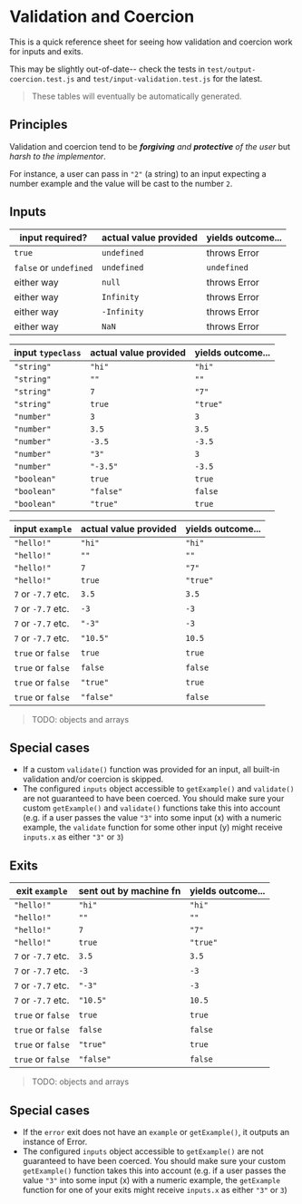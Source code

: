# Validation and Coercion

This is a quick reference sheet for seeing how validation and coercion work for inputs and exits.

This may be slightly out-of-date-- check the tests in `test/output-coercion.test.js` and `test/input-validation.test.js` for the latest.

> These tables will eventually be automatically generated.

## Principles

Validation and coercion tend to be _**forgiving** and **protective** of the user_ but _harsh to the implementor_.

For instance, a user can pass in `"2"` (a string) to an input expecting a number example and the value will be cast to the number `2`.


## Inputs

| input required?        | actual value provided  | yields outcome...
| ---------------------- | ---------------------- | ----------------------
| `true`                 | `undefined`            | throws Error
| `false` or `undefined` | `undefined`            | `undefined`
| either way             | `null`                 | throws Error
| either way             | `Infinity`             | throws Error
| either way             | `-Infinity`            | throws Error
| either way             | `NaN`                  | throws Error


| input `typeclass`        | actual value provided  | yields outcome...
| ------------------------ | ---------------------- | ----------------------
| `"string"`               | `"hi"`                 | `"hi"`
| `"string"`               | `""`                   | `""`
| `"string"`               | `7`                    | `"7"`
| `"string"`               | `true`                 | `"true"`
| `"number"`               | `3`                    | `3`
| `"number"`               | `3.5`                  | `3.5`
| `"number"`               | `-3.5`                 | `-3.5`
| `"number"`               | `"3"`                  | `3`
| `"number"`               | `"-3.5"`               | `-3.5`
| `"boolean"`              | `true`                 | `true`
| `"boolean"`              | `"false"`              | `false`
| `"boolean"`              | `"true"`               | `true`



| input `example`          | actual value provided  | yields outcome...
| ------------------------ | ---------------------- | ----------------------
| `"hello!"`               | `"hi"`                 | `"hi"`
| `"hello!"`               | `""`                   | `""`
| `"hello!"`               | `7`                    | `"7"`
| `"hello!"`               | `true`                 | `"true"`
| `7` or `-7.7` etc.       | `3.5`                  | `3.5`
| `7` or `-7.7` etc.       | `-3`                   | `-3`
| `7` or `-7.7` etc.       | `"-3"`                 | `-3`
| `7` or `-7.7` etc.       | `"10.5"`               | `10.5`
| `true` or `false`        | `true`                 | `true`
| `true` or `false`        | `false`                | `false`
| `true` or `false`        | `"true"`               | `true`
| `true` or `false`        | `"false"`              | `false`


> TODO: objects and arrays

## Special cases
+ If a custom `validate()` function was provided for an input, all built-in validation and/or coercion is skipped.
+ The configured `inputs` object accessible to `getExample()` and `validate()` are not guaranteed to have been coerced.  You should make sure your custom `getExample()` and `validate()` functions take this into account (e.g. if a user passes the value `"3"` into some input (x) with a numeric example, the `validate` function for some other input (y) might receive `inputs.x` as either `"3"` or `3`)


## Exits


| exit `example`           | sent out by machine fn  | yields outcome...
| ------------------------ | ----------------------- | ---------------------- |
| `"hello!"`               | `"hi"`                  | `"hi"`
| `"hello!"`               | `""`                    | `""`
| `"hello!"`               | `7`                     | `"7"`
| `"hello!"`               | `true`                  | `"true"`
| `7` or `-7.7` etc.       | `3.5`                   | `3.5`
| `7` or `-7.7` etc.       | `-3`                    | `-3`
| `7` or `-7.7` etc.       | `"-3"`                  | `-3`
| `7` or `-7.7` etc.       | `"10.5"`                | `10.5`
| `true` or `false`        | `true`                  | `true`
| `true` or `false`        | `false`                 | `false`
| `true` or `false`        | `"true"`                | `true`
| `true` or `false`        | `"false"`               | `false`

> TODO: objects and arrays

## Special cases
+ If the `error` exit does not have an `example` or `getExample()`, it outputs an instance of Error.
+ The configured `inputs` object accessible to `getExample()` are not guaranteed to have been coerced.  You should make sure your custom `getExample()` function takes this into account (e.g. if a user passes the value `"3"` into some input (x) with a numeric example, the `getExample` function for one of your exits might receive `inputs.x` as either `"3"` or `3`)
